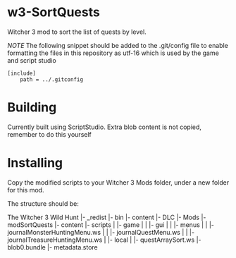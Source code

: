 # w3-SortQuests
Witcher 3 mod to sort the list of quests by level.


*NOTE*
The following snippet should be added to the .git/config file to enable formatting the files in this repository as utf-16 which is used by the game and script studio

```
[include]
	path = ../.gitconfig
```


# Building
Currently built using ScriptStudio. Extra blob content is not copied, remember to do this yourself

# Installing

Copy the modified scripts to your Witcher 3 Mods folder, under a new folder for this mod.

The structure should be:

The Witcher 3 Wild Hunt
|- _redist
|- bin
|- content
|- DLC
|- Mods
   |- modSortQuests
      |- content
		 |- scripts
		 |   |- game
		 |   |   |- gui
		 |   |      |- menus
		 |   |         |- journalMonsterHuntingMenu.ws
		 |   |         |- journalQuestMenu.ws
		 |   |         |- journalTreasureHuntingMenu.ws
		 |   |- local
		 |      |- questArraySort.ws
		 |- blob0.bundle
		 |- metadata.store